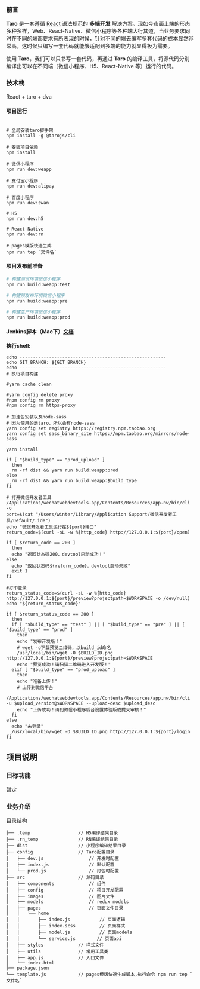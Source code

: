 ###  前言

**Taro** 是一套遵循 [React](https://reactjs.org/) 语法规范的 **多端开发** 解决方案。现如今市面上端的形态多种多样，Web、React-Native、微信小程序等各种端大行其道，当业务要求同时在不同的端都要求有所表现的时候，针对不同的端去编写多套代码的成本显然非常高，这时候只编写一套代码就能够适配到多端的能力就显得极为需要。

使用 **Taro**，我们可以只书写一套代码，再通过 **Taro** 的编译工具，将源代码分别编译出可以在不同端（微信小程序、H5、React-Native 等）运行的代码。


### 技术栈

React + taro + dva

#### 项目运行

```

# 全局安装taro脚手架
npm install -g @tarojs/cli

# 安装项目依赖
npm install

# 微信小程序
npm run dev:weapp

# 支付宝小程序
npm run dev:alipay

# 百度小程序
npm run dev:swan

# H5
npm run dev:h5

# React Native
npm run dev:rn

# pages模版快速生成
npm run tep `文件名`

```

#### 项目发布前准备

```bash
# 构建测试环境微信小程序
npm run build:weapp:test

# 构建预发布环境微信小程序
npm run build:weapp:pre

# 构建生产环境微信小程序
npm run build:weapp:prod
```



#### Jenkins脚本（Mac下）[文档](https://developers.weixin.qq.com/miniprogram/dev/devtools/cli.html)

**执行shell:**

```shell
echo -------------------------------------------------------
echo GIT_BRANCH: ${GIT_BRANCH}
echo -------------------------------------------------------
# 执行项目构建

#yarn cache clean

#yarn config delete proxy
#npm config rm proxy
#npm config rm https-proxy

# 加速包安装以及node-sass
# 因为使用的是taro，所以会有node-sass
yarn config set registry https://registry.npm.taobao.org
yarn config set sass_binary_site https://npm.taobao.org/mirrors/node-sass

yarn install

if [ "$build_type" == "prod_upload" ]
  then
  rm -rf dist && yarn run build:weapp:prod
else
  rm -rf dist && yarn run build:weapp:$build_type
fi

# 打开微信开发者工具
/Applications/wechatwebdevtools.app/Contents/Resources/app.nw/bin/cli -o
port=$(cat "/Users/winter/Library/Application Support/微信开发者工具/Default/.ide")
echo "微信开发者工具运行在${port}端口"
return_code=$(curl -sL -w %{http_code} http://127.0.0.1:${port}/open)

if [ $return_code == 200 ]
  then
  echo "返回状态码200，devtool启动成功！"
else
  echo "返回状态码${return_code}，devtool启动失败"
  exit 1
fi

#打印登录
return_status_code=$(curl -sL -w %{http_code} http://127.0.0.1:${port}/preview?projectpath=$WORKSPACE -o /dev/null)
echo "${return_status_code}"

if [ $return_status_code == 200 ]
  then
  if [ "$build_type" == "test" ] || [ "$build_type" == "pre" ] || [ "$build_type" == "prod" ]
    then
    echo "发布开发版！"
    # wget -o下载预览二维码，以build_id命名
    /usr/local/bin/wget -O $BUILD_ID.png http://127.0.0.1:${port}/preview?projectpath=$WORKSPACE
    echo "预览成功！请扫描二维码进入开发版！"
  elif [ "$build_type" == "prod_upload" ]
    then
    echo "准备上传！"
    # 上传到微信平台
    /Applications/wechatwebdevtools.app/Contents/Resources/app.nw/bin/cli -u $upload_version@$WORKSPACE --upload-desc $upload_desc
    echo "上传成功！请到微信小程序后台设置体验版或提交审核！"
  fi
else
  echo "未登录"
  /usr/local/bin/wget -O $BUILD_ID.png http://127.0.0.1:${port}/login
fi

```




## 项目说明


### 目标功能

暂定

### 业务介绍

目录结构

    ├── .temp                  // H5编译结果目录
    ├── .rn_temp               // RN编译结果目录
    ├── dist                   // 小程序编译结果目录
    ├── config                 // Taro配置目录
    │   ├── dev.js                 // 开发时配置
    │   ├── index.js               // 默认配置
    │   └── prod.js                // 打包时配置
    ├── src                    // 源码目录
    │   ├── components             // 组件
    │   ├── config                 // 项目开发配置
    │   ├── images                 // 图片文件
    │   ├── models                 // redux models
    │   ├── pages                  // 页面文件目录
    │   │   └── home
    │   │       ├── index.js           // 页面逻辑
    │   │       ├── index.scss         // 页面样式
    │   │       ├── model.js           // 页面models
    │   │       └── service.js        // 页面api
    │   ├── styles             // 样式文件
    │   ├── utils              // 常用工具类
    │   ├── app.js             // 入口文件
    │   └── index.html
    ├── package.json
    └── template.js            // pages模版快速生成脚本,执行命令 npm run tep `文件名`

